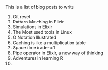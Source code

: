 This is a list of blog posts to write

1. Git reset
2. Pattern Matching in Elixir
3. Simulations in Elixir
4. The Most used tools in Linux
5. O Notation Illustrated
6. Caching is like a multiplication table
7. Space time trade-off
8. Pipe operator in Elixir, a new way of thinking
9. Adventures in learning R
10.
